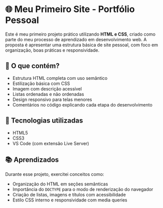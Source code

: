 # 🌐 Meu Primeiro Site - Portfólio Pessoal

Este é meu primeiro projeto prático utilizando **HTML e CSS**, criado como parte do meu processo de aprendizado em desenvolvimento web. A proposta é apresentar uma estrutura básica de site pessoal, com foco em organização, boas práticas e responsividade.

## 📄 O que contém?

- Estrutura HTML completa com uso semântico
- Estilização básica com CSS
- Imagem com descrição acessível
- Listas ordenadas e não ordenadas
- Design responsivo para telas menores
- Comentários no código explicando cada etapa do desenvolvimento

## 🚀 Tecnologias utilizadas

- HTML5
- CSS3
- VS Code (com extensão Live Server)

## 📚 Aprendizados

Durante esse projeto, exercitei conceitos como:
- Organização do HTML em seções semânticas
- Importância do `DOCTYPE` para o modo de renderização do navegador
- Criação de listas, imagens e títulos com acessibilidade
- Estilo CSS interno e responsividade com media queries

